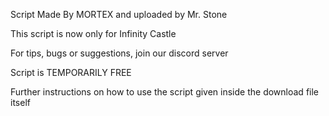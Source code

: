 Script Made By MORTEX and uploaded by Mr. Stone

This script is now only for Infinity Castle

For tips, bugs or suggestions, join our discord server

Script is TEMPORARILY FREE 

Further instructions on how to use the script given inside the download file itself
